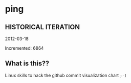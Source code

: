 # ping

## HISTORICAL ITERATION
2012-03-18

Incremented: 6864

## What is this?? 
Linux skills to hack the github commit visualization chart `;-)`
